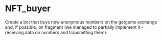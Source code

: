 ﻿# NFT_buyer

 Create a bot that buys new anonymous numbers on the getgems exchange and, if possible, on fragment (we managed to partially implement it - receiving data on numbers and transmitting them).

